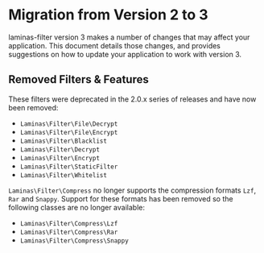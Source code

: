 # Migration from Version 2 to 3

laminas-filter version 3 makes a number of changes that may affect your application.
This document details those changes, and provides suggestions on how to update your application to work with version 3.

## Removed Filters & Features

These filters were deprecated in the 2.0.x series of releases and have now been removed:

- `Laminas\Filter\File\Decrypt`
- `Laminas\Filter\File\Encrypt`
- `Laminas\Filter\Blacklist`
- `Laminas\Filter\Decrypt`
- `Laminas\Filter\Encrypt`
- `Laminas\Filter\StaticFilter`
- `Laminas\Filter\Whitelist`

`Laminas\Filter\Compress` no longer supports the compression formats `Lzf`, `Rar` and `Snappy`.
Support for these formats has been removed so the following classes are no longer available:

- `Laminas\Filter\Compress\Lzf`
- `Laminas\Filter\Compress\Rar`
- `Laminas\Filter\Compress\Snappy`
